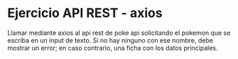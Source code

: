 # Ejercicio API REST - axios

Llamar mediante axios al api rest de poke api solicitando el pokemon que se escriba en un input de
texto. Si no hay ninguno con ese nombre, debe mostrar un error; en caso contrario, una ficha con los
datos principales.
